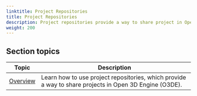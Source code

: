```yaml
---
linktitle: Project Repositories
title: Project Repositories 
description: Project repositories provide a way to share project in Open 3D Engine (O3DE).
weight: 200
---
```


## Section topics

| Topic | Description |
| --- | --- |
| [Overview](./overview) | Learn how to use project repositories, which provide a way to share projects in Open 3D Engine (O3DE). |